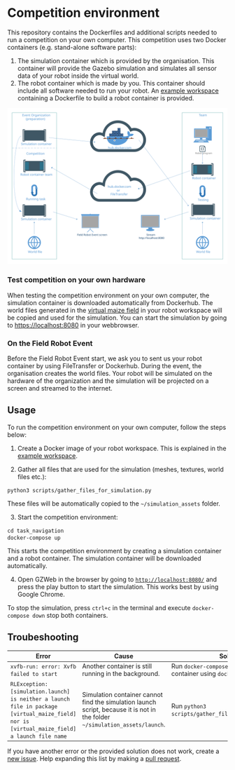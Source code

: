 # Competition environment
This repository contains the Dockerfiles and additional scripts needed to run a competition on your own computer. This competition uses two Docker containers (e.g. stand-alone software parts):

1. The simulation container which is provided by the organisation. This container will provide the Gazebo simulation and simulates all sensor data of your robot inside the virtual world.
2. The robot container which is made by you. This container should include all software needed to run your robot. An [example workspace](https://github.com/FieldRobotEvent/example_ws) containing a Dockerfile to build a robot container is provided.

<img src="doc/docker_container_structure.svg" alt="Docker Container structure">

### Test competition on your own hardware
When testing the competition environment on your own computer, the simulation container is downloaded automatically from Dockerhub. The world files generated in the [virtual maize field](https://github.com/FieldRobotEvent/virtual_maize_field) in your robot workspace will be copied and used for the simulation. You can start the simulation by going to [https://localhost:8080](https://localhost:8080) in your webbrowser.

### On the Field Robot Event
Before the Field Robot Event start, we ask you to sent us your robot container by using FileTransfer or Dockerhub. During the event, the organisation creates the world files. Your robot will be simulated on the hardware of the organization and the simulation will be projected on a screen and streamed to the internet. 


## Usage
To run the competition environment on your own computer, follow the steps below:
1. Create a Docker image of your robot workspace. This is explained in the [example workspace](https://github.com/FieldRobotEvent/example_ws).
   
2. Gather all files that are used for the simulation (meshes, textures, world files etc.):
```commandline
python3 scripts/gather_files_for_simulation.py
```
These files will be automatically copied to the `~/simulation_assets` folder.

3. Start the competition environment:
```commandline
cd task_navigation
docker-compose up
```
This starts the competition environment by creating a simulation container and a robot container. The simulation container will be downloaded automatically. 

4. Open GZWeb in the browser by going to [`http://localhost:8080/`](http://localhost:8080/) and press the play button to start the simulation. This works best by using Google Chrome.

To stop the simulation, press `ctrl+c` in the terminal and execute `docker-compose down` stop both containers.

## Troubeshooting

| Error | Cause | Solution |
|---|---| --- |
| `xvfb-run: error: Xvfb failed to start` | Another container is still running in the background. | Run `docker-compose down` and restart the container using `docker-compose up`. |
| `RLException: [simulation.launch] is neither a launch file in package [virtual_maize_field] nor is [virtual_maize_field] a launch file name` | Simulation container cannot find the simulation launch script, because it is not in the folder `~/simulation_assets/launch`. | Run `python3 scripts/gather_files_for_simulation.py`. |

If you have another error or the provided solution does not work, create a [new issue](https://github.com/FieldRobotEvent/competition_environment/issues). Help expanding this list by making a [pull request](https://github.com/FieldRobotEvent/competition_environment/pulls).

